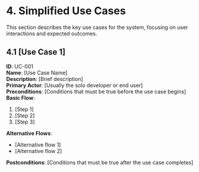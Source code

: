 # 4. Simplified Use Cases

This section describes the key use cases for the system, focusing on user interactions and expected outcomes.

## 4.1 [Use Case 1]

**ID**: UC-001  
**Name**: [Use Case Name]  
**Description**: [Brief description]  
**Primary Actor**: [Usually the solo developer or end user]  
**Preconditions**: [Conditions that must be true before the use case begins]  
**Basic Flow**:

1. [Step 1]
2. [Step 2]
3. [Step 3]

**Alternative Flows**:

- [Alternative flow 1]
- [Alternative flow 2]

**Postconditions**: [Conditions that must be true after the use case completes]
